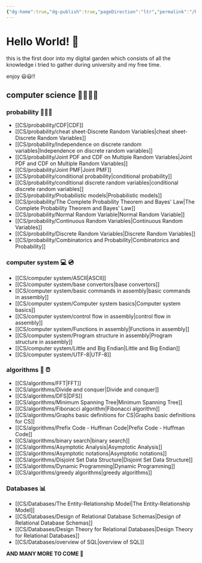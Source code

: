 ```yaml
---
{"dg-home":true,"dg-publish":true,"pageDirection":"ltr","permalink":"/hello-world/","tags":["gardenEntry"],"dgPassFrontmatter":true}
---
```



# Hello World! 🐛

this is the first door into my digital garden which consists of all the knowledge i tried to gather during university and my free time.

enjoy 😃😃!! 

## computer science 👨‍💻👩‍💻

### probability 👨🏻‍🏫

-   [[CS/probability/CDF\|CDF]]
-   [[CS/probability/cheat sheet-Discrete Random Variables\|cheat sheet-Discrete Random Variables]]
-   [[CS/probability/Independence on discrete random variables\|Independence on discrete random variables]]
-   [[CS/probability/Joint PDF and CDF on Multiple Random Variables\|Joint PDF and CDF on Multiple Random Variables]]
-   [[CS/probability/Joint PMF\|Joint PMF]]
-   [[CS/probability/conditional probability\|conditional probability]]
-   [[CS/probability/conditional discrete random variables\|conditional discrete random variables]]
-   [[CS/probability/Probabilistic models\|Probabilistic models]]
-   [[CS/probability/The Complete Probability Theorem and Bayes' Law\|The Complete Probability Theorem and Bayes' Law]]
-   [[CS/probability/Normal Random Variable\|Normal Random Variable]]
-   [[CS/probability/Continuous  Random Variables\|Continuous  Random Variables]]
-   [[CS/probability/Discrete Random Variables\|Discrete Random Variables]]
-   [[CS/probability/Combinatorics and Probability\|Combinatorics and Probability]]

### computer system 💻 💿

* [[CS/computer system/ASCII\|ASCII]]
* [[CS/computer system/base convertors\|base convertors]]
* [[CS/computer system/basic commands in assembly\|basic commands in assembly]]
* [[CS/computer system/Computer system basics\|Computer system basics]]
* [[CS/computer system/control flow in assembly\|control flow in assembly]]
* [[CS/computer system/Functions in assembly\|Functions in assembly]]
* [[CS/computer system/Program structure in assembly\|Program structure in assembly]]
* [[CS/computer system/Little and Big Endian\|Little and Big Endian]]
* [[CS/computer system/UTF-8\|UTF-8]]

### algorithms 👾 ⏰

* [[CS/algorithms/FFT\|FFT]]
* [[CS/algorithms/Divide and conquer\|Divide and conquer]]
* [[CS/algorithms/DFS\|DFS]]
* [[CS/algorithms/Minimum Spanning Tree\|Minimum Spanning Tree]]
* [[CS/algorithms/Fibonacci algorithm\|Fibonacci algorithm]]
* [[CS/algorithms/Graphs basic definitions for CS\|Graphs basic definitions for CS]]
* [[CS/algorithms/Prefix Code - Huffman Code\|Prefix Code - Huffman Code]]
* [[CS/algorithms/binary search\|binary search]]
* [[CS/algorithms/Asymptotic Analysis\|Asymptotic Analysis]]
* [[CS/algorithms/Asymptotic notations\|Asymptotic notations]]
* [[CS/algorithms/Disjoint Set Data Structure\|Disjoint Set Data Structure]]
* [[CS/algorithms/Dynamic Programming\|Dynamic Programming]]
* [[CS/algorithms/greedy algorithms\|greedy algorithms]]

### Databases 📊

* [[CS/Databases/The Entity-Relationship Model\|The Entity-Relationship Model]]
* [[CS/Databases/Design of Relational Database Schemas\|Design of Relational Database Schemas]]
* [[CS/Databases/Design Theory for Relational Databases\|Design Theory for Relational Databases]]
* [[CS/Databases/overview of SQL\|overview of SQL]]


__AND MANY MORE TO COME 🥶__
